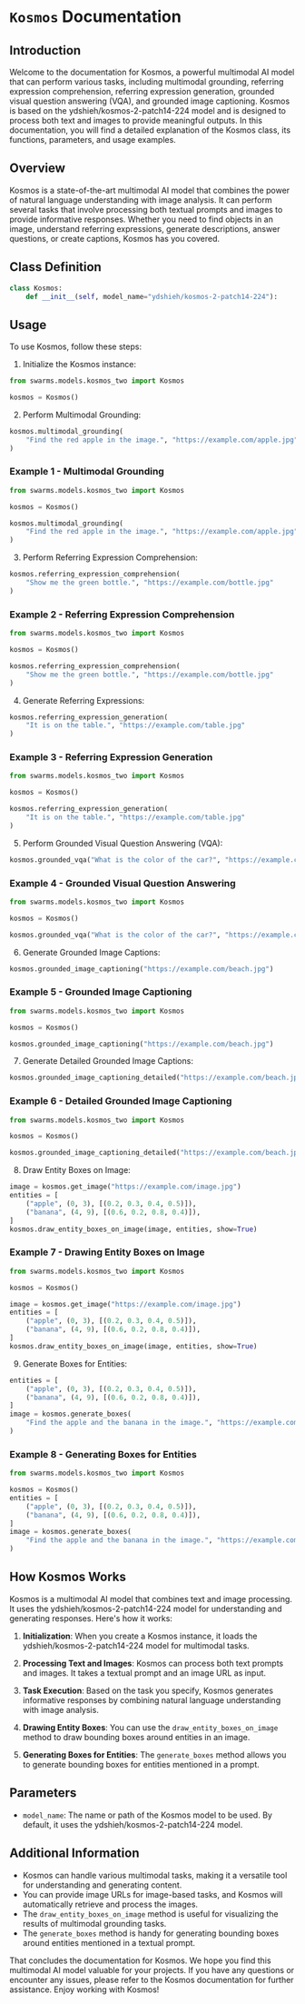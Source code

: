 # `Kosmos` Documentation

## Introduction

Welcome to the documentation for Kosmos, a powerful multimodal AI model that can perform various tasks, including multimodal grounding, referring expression comprehension, referring expression generation, grounded visual question answering (VQA), and grounded image captioning. Kosmos is based on the ydshieh/kosmos-2-patch14-224 model and is designed to process both text and images to provide meaningful outputs. In this documentation, you will find a detailed explanation of the Kosmos class, its functions, parameters, and usage examples.

## Overview

Kosmos is a state-of-the-art multimodal AI model that combines the power of natural language understanding with image analysis. It can perform several tasks that involve processing both textual prompts and images to provide informative responses. Whether you need to find objects in an image, understand referring expressions, generate descriptions, answer questions, or create captions, Kosmos has you covered.

## Class Definition

```python
class Kosmos:
    def __init__(self, model_name="ydshieh/kosmos-2-patch14-224"):
```

## Usage

To use Kosmos, follow these steps:

1. Initialize the Kosmos instance:

```python
from swarms.models.kosmos_two import Kosmos

kosmos = Kosmos()
```

2. Perform Multimodal Grounding:

```python
kosmos.multimodal_grounding(
    "Find the red apple in the image.", "https://example.com/apple.jpg"
)
```

### Example 1 - Multimodal Grounding

```python
from swarms.models.kosmos_two import Kosmos

kosmos = Kosmos()

kosmos.multimodal_grounding(
    "Find the red apple in the image.", "https://example.com/apple.jpg"
)
```

3. Perform Referring Expression Comprehension:

```python
kosmos.referring_expression_comprehension(
    "Show me the green bottle.", "https://example.com/bottle.jpg"
)
```

### Example 2 - Referring Expression Comprehension

```python
from swarms.models.kosmos_two import Kosmos

kosmos = Kosmos()

kosmos.referring_expression_comprehension(
    "Show me the green bottle.", "https://example.com/bottle.jpg"
)
```

4. Generate Referring Expressions:

```python
kosmos.referring_expression_generation(
    "It is on the table.", "https://example.com/table.jpg"
)
```

### Example 3 - Referring Expression Generation

```python
from swarms.models.kosmos_two import Kosmos

kosmos = Kosmos()

kosmos.referring_expression_generation(
    "It is on the table.", "https://example.com/table.jpg"
)
```

5. Perform Grounded Visual Question Answering (VQA):

```python
kosmos.grounded_vqa("What is the color of the car?", "https://example.com/car.jpg")
```

### Example 4 - Grounded Visual Question Answering

```python
from swarms.models.kosmos_two import Kosmos

kosmos = Kosmos()

kosmos.grounded_vqa("What is the color of the car?", "https://example.com/car.jpg")
```

6. Generate Grounded Image Captions:

```python
kosmos.grounded_image_captioning("https://example.com/beach.jpg")
```

### Example 5 - Grounded Image Captioning

```python
from swarms.models.kosmos_two import Kosmos

kosmos = Kosmos()

kosmos.grounded_image_captioning("https://example.com/beach.jpg")
```

7. Generate Detailed Grounded Image Captions:

```python
kosmos.grounded_image_captioning_detailed("https://example.com/beach.jpg")
```

### Example 6 - Detailed Grounded Image Captioning

```python
from swarms.models.kosmos_two import Kosmos

kosmos = Kosmos()

kosmos.grounded_image_captioning_detailed("https://example.com/beach.jpg")
```

8. Draw Entity Boxes on Image:

```python
image = kosmos.get_image("https://example.com/image.jpg")
entities = [
    ("apple", (0, 3), [(0.2, 0.3, 0.4, 0.5)]),
    ("banana", (4, 9), [(0.6, 0.2, 0.8, 0.4)]),
]
kosmos.draw_entity_boxes_on_image(image, entities, show=True)
```

### Example 7 - Drawing Entity Boxes on Image

```python
from swarms.models.kosmos_two import Kosmos

kosmos = Kosmos()

image = kosmos.get_image("https://example.com/image.jpg")
entities = [
    ("apple", (0, 3), [(0.2, 0.3, 0.4, 0.5)]),
    ("banana", (4, 9), [(0.6, 0.2, 0.8, 0.4)]),
]
kosmos.draw_entity_boxes_on_image(image, entities, show=True)
```

9. Generate Boxes for Entities:

```python
entities = [
    ("apple", (0, 3), [(0.2, 0.3, 0.4, 0.5)]),
    ("banana", (4, 9), [(0.6, 0.2, 0.8, 0.4)]),
]
image = kosmos.generate_boxes(
    "Find the apple and the banana in the image.", "https://example.com/image.jpg"
)
```

### Example 8 - Generating Boxes for Entities

```python
from swarms.models.kosmos_two import Kosmos

kosmos = Kosmos()
entities = [
    ("apple", (0, 3), [(0.2, 0.3, 0.4, 0.5)]),
    ("banana", (4, 9), [(0.6, 0.2, 0.8, 0.4)]),
]
image = kosmos.generate_boxes(
    "Find the apple and the banana in the image.", "https://example.com/image.jpg"
)
```

## How Kosmos Works

Kosmos is a multimodal AI model that combines text and image processing. It uses the ydshieh/kosmos-2-patch14-224 model for understanding and generating responses. Here's how it works:

1. **Initialization**: When you create a Kosmos instance, it loads the ydshieh/kosmos-2-patch14-224 model for multimodal tasks.

2. **Processing Text and Images**: Kosmos can process both text prompts and images. It takes a textual prompt and an image URL as input.

3. **Task Execution**: Based on the task you specify, Kosmos generates informative responses by combining natural language understanding with image analysis.

4. **Drawing Entity Boxes**: You can use the `draw_entity_boxes_on_image` method to draw bounding boxes around entities in an image.

5. **Generating Boxes for Entities**: The `generate_boxes` method allows you to generate bounding boxes for entities mentioned in a prompt.

## Parameters

- `model_name`: The name or path of the Kosmos model to be used. By default, it uses the ydshieh/kosmos-2-patch14-224 model.

## Additional Information

- Kosmos can handle various multimodal tasks, making it a versatile tool for understanding and generating content.
- You can provide image URLs for image-based tasks, and Kosmos will automatically retrieve and process the images.
- The `draw_entity_boxes_on_image` method is useful for visualizing the results of multimodal grounding tasks.
- The `generate_boxes` method is handy for generating bounding boxes around entities mentioned in a textual prompt.

That concludes the documentation for Kosmos. We hope you find this multimodal AI model valuable for your projects. If you have any questions or encounter any issues, please refer to the Kosmos documentation for
further assistance. Enjoy working with Kosmos!
